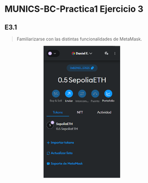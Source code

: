 # MUNICS-BC-Practica1 Ejercicio 3

## E3.1

> Familiarizarse con las distintas funcionalidades de MetaMask.

<div align="center">

<img width="250px" src="./3.1 Metamask Features.png">

</div>

